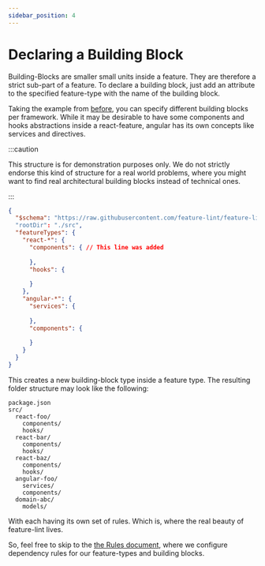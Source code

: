 ```yaml
---
sidebar_position: 4
---
```


# Declaring a Building Block

Building-Blocks are smaller small units inside a feature. They are therefore a strict sub-part of a feature.
To declare a building block, just add an attribute to the specified feature-type with the name of the building block.

Taking the example from [before](./declaring-feature.md), you can specify different building blocks per framework.
While it may be desirable to have some components and hooks abstractions inside a react-feature, angular has its own 
concepts like services and directives.

:::caution

This structure is for demonstration  purposes only.
We do not strictly endorse this kind of structure for a real world problems, where you might want to find
real architectural building blocks instead of technical ones.

:::

````json
{
  "$schema": "https://raw.githubusercontent.com/feature-lint/feature-lint/pages/schema/feature-lint-v0.0.15.schema.json"
  "rootDir": "./src",
  "featureTypes": {
    "react-*": { 
      "components": { // This line was added
        
      },
      "hooks": {
        
      }
    },
    "angular-*": {
      "services": {
        
      },
      "components": {
        
      }
    }
  }
}

````

This creates a new building-block type inside a feature type. The resulting folder structure may look like the following:

```
package.json
src/
  react-foo/
    components/
    hooks/
  react-bar/
    components/
    hooks/
  react-baz/
    components/
    hooks/
  angular-foo/
    services/
    components/
  domain-abc/ 
    models/
```

With each having its own set of rules. Which is, where the real beauty of feature-lint lives.

So, feel free to skip to the [the Rules document](./declaring-rules.md), where we configure dependency rules for our
feature-types and building blocks.
